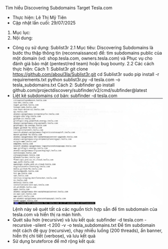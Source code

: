 Tìm hiểu Discovering Subdomains Target Tesla.com
- Thực hiện: Lê Thị Mỹ Tiên
- Cập nhật lần cuối: 29/07/2025
1. Mục lục:
2. Nội dung:
- Công cụ sử dụng: Sublist3r
2.1 Mục tiêu:
Discovering Subdomains là bước thu thập thông tin (reconnaissance) để: tìm subdomains public của một domain (vd: shop.tesla.com, owners.tesla.com) và Phục vụ cho đánh giá bảo mật (pentest/red team) hoặc bug bounty.
2.2 Các cách thực hiện: 
Cách 1: Sublist3r
                git clone https://github.com/aboul3la/Sublist3r.git
                cd Sublist3r
                sudo pip install -r requirements.txt
                python sublist3r.py -d tesla.com -o tesla_subdomains.txt
Cách 2: Subfinder
                go install github.com/projectdiscovery/subfinder/v2/cmd/subfinder@latest
- Liệt kê subdomains cơ bản: subfinder -d tesla.com
![image alt](https://github.com/My-Tien1611/InformationGathering_LeThiMyTien/blob/651804876166bd447a48805349b86c26aa418b14/Subdomains_Tesla.jpg)
Lệnh này sẽ quét tất cả các nguồn tích hợp sẵn để tìm subdomain của tesla.com và hiển thị ra màn hình.
- Quét sâu hơn (recursive) và lưu kết quả: 
                subfinder -d tesla.com -recursive -silent -t 200 -v -o tesla_subdomains.txt
Để tìm subdomain một cách đệ quy (recursive), chạy nhiều luồng (200 threads), ẩn banner, hiển thị chi tiết (verbose), và lưu kết quả
- Sử dụng bruteforce để mở rộng kết quả: 
